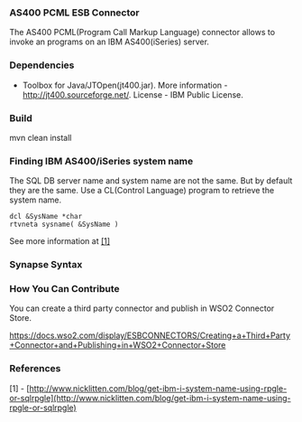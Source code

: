 ### AS400 PCML ESB Connector

The AS400 PCML(Program Call Markup Language) connector allows to invoke an programs on an IBM AS400(iSeries) server.

### Dependencies

* Toolbox for Java/JTOpen(jt400.jar). More information - http://jt400.sourceforge.net/. License - IBM Public License.

### Build

mvn clean install

### Finding IBM AS400/iSeries system name
The SQL DB server name and system name are not the same. But by default they are the same.
Use a CL(Control Language) program to retrieve the system name.
```
dcl &SysName *char
rtvneta sysname( &SysName )
```

See more information at [\[1\]](get-ibm-i-system-name-using-rpgle-or-sqlrpgle)

### Synapse Syntax

### How You Can Contribute
You can create a third party connector and publish in WSO2 Connector Store.

https://docs.wso2.com/display/ESBCONNECTORS/Creating+a+Third+Party+Connector+and+Publishing+in+WSO2+Connector+Store

### References
[1] - [http://www.nicklitten.com/blog/get-ibm-i-system-name-using-rpgle-or-sqlrpgle](http://www.nicklitten.com/blog/get-ibm-i-system-name-using-rpgle-or-sqlrpgle)